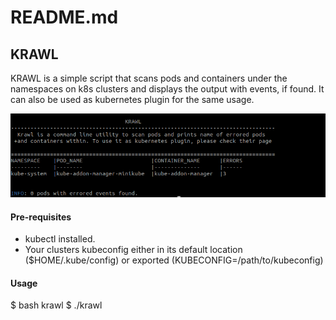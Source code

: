 # README.md

## KRAWL

KRAWL is a simple script that scans pods and containers under the namespaces on k8s clusters and displays the output with events, if found. It can also be used as kubernetes plugin for the same usage.

![alt text](https://raw.githubusercontent.com/abhiTamrakar/kube-plugins/master/krawl/krawl.png)

#### Pre-requisites
* kubectl installed.
* Your clusters kubeconfig either in its default location ($HOME/.kube/config) or exported (KUBECONFIG=/path/to/kubeconfig)

#### Usage
$ bash krawl
$ ./krawl
